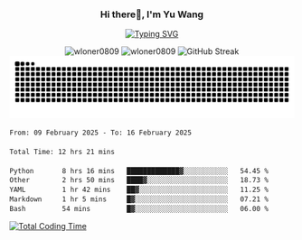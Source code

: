 <h3 align="center">Hi there👋, I'm Yu Wang</h1>

<p align="center"><a href="https://git.io/typing-svg"><img src="https://readme-typing-svg.demolab.com?font=Alex+Brush&size=18&pause=1000&color=716A50&background=6F66FF00&center=true&vCenter=true&width=435&lines=To+love+oneself+is+the+beginning+of+a+lifelong+romance.+%E2%80%94+Oscar+Wilde" alt="Typing SVG" /></a></p>


<p align="center">
 <img src="https://github-readme-stats.vercel.app/api/top-langs?username=wloner0809&show_icons=true&locale=en&layout=compact" alt="wloner0809" height=120 />
 <img src="https://github-readme-stats.vercel.app/api?username=wloner0809&show_icons=true&locale=en" alt="wloner0809" height=120 />
 <img src="https://github-readme-streak-stats.herokuapp.com?user=wloner0809&theme=microsoft" alt="GitHub Streak" height=120 />
 <img src="https://github.com/Wloner0809/Wloner0809/blob/output/github-contribution-grid-snake.svg">
</p>
 
<!--START_SECTION:waka-->

```txt
From: 09 February 2025 - To: 16 February 2025

Total Time: 12 hrs 21 mins

Python       8 hrs 16 mins   █████████████▓░░░░░░░░░░░   54.45 %
Other        2 hrs 50 mins   ████▓░░░░░░░░░░░░░░░░░░░░   18.73 %
YAML         1 hr 42 mins    ██▓░░░░░░░░░░░░░░░░░░░░░░   11.25 %
Markdown     1 hr 5 mins     █▓░░░░░░░░░░░░░░░░░░░░░░░   07.21 %
Bash         54 mins         █▓░░░░░░░░░░░░░░░░░░░░░░░   06.00 %
```

<!--END_SECTION:waka-->

[![Total Coding Time](https://wakatime.com/badge/user/3b010e91-e8bb-445f-9eac-c8ab5bc30cb6.svg)](https://wakatime.com/@3b010e91-e8bb-445f-9eac-c8ab5bc30cb6)
